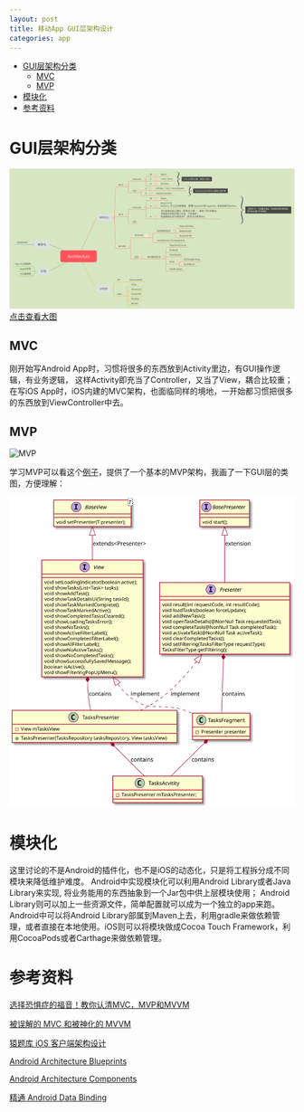 ```yaml
---
layout: post
title: 移动App GUI层架构设计
categories: app
---
```


<!-- TOC -->

- [GUI层架构分类](#gui%E5%B1%82%E6%9E%B6%E6%9E%84%E5%88%86%E7%B1%BB)
    - [MVC](#mvc)
    - [MVP](#mvp)
- [模块化](#%E6%A8%A1%E5%9D%97%E5%8C%96)
- [参考资料](#%E5%8F%82%E8%80%83%E8%B5%84%E6%96%99)

<!-- /TOC -->

# GUI层架构分类

![App Architecture](/assets/images/2018/AppArchitecture.svg)
[点击查看大图](https://jiangguo27.github.io/assets/images/2018/AppArchitecture.svg)

## MVC

刚开始写Android App时，习惯将很多的东西放到Activity里边，有GUI操作逻辑，有业务逻辑，
这样Activity即充当了Controller，又当了View，耦合比较重；
在写iOS App时，iOS内建的MVC架构，也面临同样的境地，一开始都习惯把很多的东西放到ViewController中去。

## MVP

![MVP](https://upload.wikimedia.org/wikipedia/commons/d/dc/Model_View_Presenter_GUI_Design_Pattern.png)

学习MVP可以看这个[例子](https://github.com/googlesamples/android-architecture/tree/todo-mvp/)，提供了一个基本的MVP架构，我画了一下GUI层的类图，方便理解：

![MVP](/assets/images/2018/mvp.svg)

<!--
![Test PUML](http://www.plantuml.com/plantuml/png/JOqxhW8n303xTmguG0pRWAZsAYPhPOrY9_87hWz85A-QAKQQrGCjKlhVaRNst2Yj7_Q8wJS0mrTf77lUqydgq22DKeV0Wr5Rox5S_kclBJn0q8CCq9t2WGKREIodynNaESly3bVIxSCt)
-->

# 模块化

这里讨论的不是Android的插件化，也不是iOS的动态化，只是将工程拆分成不同模块来降低维护难度。
Android中实现模块化可以利用Android Library或者Java Library来实现, 将业务能用的东西抽象到一个Jar包中供上层模块使用；
Android Library则可以加上一些资源文件，简单配置就可以成为一个独立的app来跑。Android中可以将Android Library部属到Maven上去，利用gradle来做依赖管理，或者直接在本地使用。iOS则可以将模块做成Cocoa Touch Framework，利用CocoaPods或者Carthage来做依赖管理。

# 参考资料

[选择恐惧症的福音！教你认清MVC，MVP和MVVM](http://zjutkz.net/2016/04/13/%E9%80%89%E6%8B%A9%E6%81%90%E6%83%A7%E7%97%87%E7%9A%84%E7%A6%8F%E9%9F%B3%EF%BC%81%E6%95%99%E4%BD%A0%E8%AE%A4%E6%B8%85MVC%EF%BC%8CMVP%E5%92%8CMVVM/)

[被误解的 MVC 和被神化的 MVVM](https://mp.weixin.qq.com/s?__biz=MjM5NTIyNTUyMQ==&mid=407454565&idx=1&sn=f2c207e30f700219d5811371b34b8cf9&scene=21#wechat_redirect)

[猿题库 iOS 客户端架构设计](https://mp.weixin.qq.com/s?__biz=MjM5NTIyNTUyMQ==&mid=444322139&idx=1&sn=c7bef4d439f46ee539aa76d612023d43&scene=0#wechat_redirect)

[Android Architecture Blueprints](https://github.com/googlesamples/android-architecture)

[Android Architecture Components](https://developer.android.com/topic/libraries/architecture/index.html)

[精通 Android Data Binding](https://github.com/LyndonChin/MasteringAndroidDataBinding)